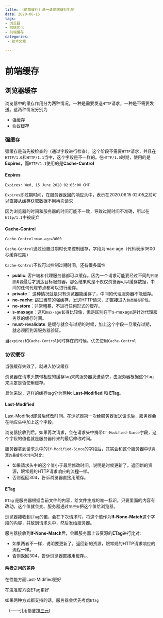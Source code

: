 ```yaml
---
title: 【前端缓存】说一说前端缓存机制
date: 2020-06-15
tags:
- 浏览器
- 前端优化
- 前端缓存
categories:
 - 技术文章

---
```


# 前端缓存

## 浏览器缓存

浏览器中的缓存作用分为两种情况，一种是需要发送`HTTP`请求，一种是不需要发送。这两种情况分别为

- 强缓存
- 协议缓存

### 强缓存

强缓存是首先被检查的（通过字段进行检查），这个阶段不需要`HTTP`请求，并且在`HTTP/1.0`和`HTTP/1.1`当中，这个字段是不一样的。在`HTTP/1.0`时期，使用的是**Expires**，而`HTTP/1.1`使用的是**Cache-Control**

#### **Expires**

```
Expires: Wed, 15 June 2020 02:05:00 GMT
```

`Expires`即过期时间，在服务器返回的响应头中，表示在2020.06.15 02:05之前可以直接从缓存获取数据不用再次请求

因为浏览器的时间和服务器的时间可能不一致，导致过期时间不准确，所以在`http/1.1`中被废弃

#### **Cache-Control**

```
Cache-Control:max-age=3600
```

`Cache-Control`通过设置过期时长来控制缓存，字段为max-age（代码表示3600秒缓存过期）

`Cache-Control`不仅可以控制过期时间，还有很多属性

- **public**: 客户端和代理服务器都可以缓存。因为一个请求可能要经过不同的`代理服务器`最后才到达目标服务器，那么结果就是不仅仅浏览器可以缓存数据，中间的任何代理节点都可以进行缓存。
- **private**： 这种情况就是只有浏览器能缓存了，中间的代理服务器不能缓存。
- **no-cache**: 跳过当前的强缓存，发送HTTP请求，即直接进入`协商缓存阶段`。
- **no-store**：非常粗暴，不进行任何形式的缓存。
- **s-maxage**：这和`max-age`长得比较像，但是区别在于s-maxage是针对代理服务器的缓存时间。
- **must-revalidate**: 是缓存就会有过期的时候，加上这个字段一旦缓存过期，就必须回到源服务器验证。

当`expires`和`Cache-Control`同时存在的时候，优先使用`Cache-Control`



### 协议缓存

当强缓存失效了，就进入协议缓存

浏览器在请求头携带相应的缓存tag来向服务器发送请求，由服务器根据这个tag来决定是否使用缓存。

具体来说，这样的缓存tag分为两种: **Last-Modified** 和 **ETag**。

#### Last-Modified

Last-Modified即最后修改时间。在浏览器第一次给服务器发送请求后，服务器会在响应头中加上这个字段。

浏览器接收到后，如果再次请求，会在请求头中携带`If-Modified-Since`字段，这个字段的值也就是服务器传来的最后修改时间。

服务器拿到请求头中的`If-Modified-Since`的字段后，其实会和这个服务器中`该资源的最后修改时间`对比:

- 如果请求头中的这个值小于最后修改时间，说明是时候更新了。返回新的资源，跟常规的HTTP请求响应的流程一样。
- 否则返回304，告诉浏览器直接用缓存。

#### ETag

`ETag` 是服务器根据当前文件的内容，给文件生成的唯一标识，只要里面的内容有改动，这个值就会变。服务器通过`响应头`把这个值给浏览器。

浏览器接收到`ETag`的值，会在下次请求时，将这个值作为**If-None-Match**这个字段的内容，并放到请求头中，然后发给服务器。

服务器接收到**If-None-Match**后，会跟服务器上该资源的**ETag**进行比对:

- 如果两者不一样，说明要更新了。返回新的资源，跟常规的HTTP请求响应的流程一样。
- 否则返回304，告诉浏览器直接用缓存。、

#### 两者之间的差异

在性能方面Last-Midified更好

在进准度方面ETag更好

如果两种方式都支持的话，服务器会优先考虑`ETag`



​																																																		（——引用借鉴[神三元]([http://47.98.159.95/my_blog/perform/001.html#%E7%BC%93%E5%AD%98%E4%BD%8D%E7%BD%AE](http://47.98.159.95/my_blog/perform/001.html#缓存位置)))

